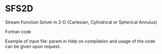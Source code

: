 # SFS2D
Stream Function Solver in 2-D (Cartesian, Cylindrical or Spherical Annulus)

Fortran code

Example of input file: param.in
Help on compilation and usage of the code can be given upon request.
